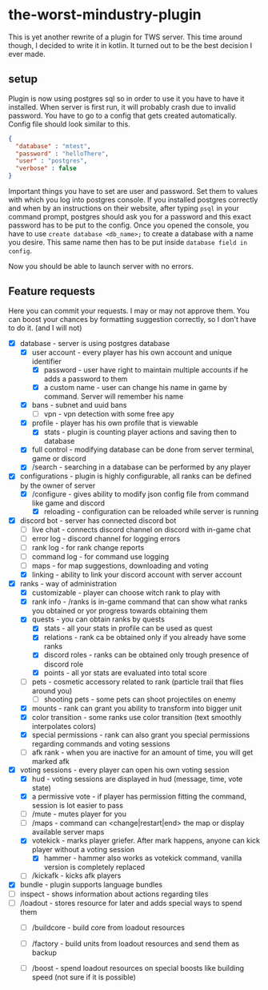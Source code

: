 # the-worst-mindustry-plugin

This is yet another rewrite of a plugin for TWS server. This time around though, I decided to 
write it in kotlin. It turned out to be the best decision I ever made. 

## setup

Plugin is now using postgres sql so in order to use it you have to have it installed. When server 
is first run, it will probably crash due to invalid password. You have to go to a config that 
gets created automatically. Config file should look similar to this.
```json
{
  "database" : "mtest", 
  "password" : "helloThere", 
  "user" : "postgres", 
  "verbose" : false
}
```
Important things you have to set are user and password. Set them to values with which you log into postgres
console. If you installed postgres correctly and when by an instructions on their website, after typing `psql`
in your command prompt, postgres should ask you for a password and this exact password has to be put to the 
config. Once you opened the console, you have to use `create database <db_name>;` to create a database with a 
name you desire. This same name then has to be put inside `database field in config`.

Now you should be able to launch server with no errors.

## Feature requests

Here you can commit your requests. I may or may not approve them. You can boost your chances by formatting 
suggestion correctly, so I don't have to do it. (and I will not)

- [x] database - server is using postgres database
  - [x] user account - every player has his own account and unique identifier
    - [x] password - user have right to maintain multiple accounts if he adds a password to them
    - [x] a custom name - user can change his name in game by command. Server will remember his name
  - [x] bans - subnet and uuid bans
    - [ ] vpn - vpn detection with some free apy
  - [x] profile - player has his own profile that is viewable
    - [x] stats - plugin is counting player actions and saving then to database
  - [x] full control - modifying database can be done from server terminal, game or discord 
  - [x] /search - searching in a database can be performed by any player
- [x] configurations - plugin is highly configurable, all ranks can be defined by the owner of server
  - [x] /configure - gives ability to modify json config file from command like game and discord
    - [x] reloading - configuration can be reloaded while server is running
- [x] discord bot - server has connected discord bot
  - [ ] live chat - connects discord channel on discord with in-game chat
  - [ ] error log - discord channel for logging errors
  - [ ] rank log - for rank change reports
  - [ ] command log - for command use logging
  - [ ] maps - for map suggestions, downloading and voting  
  - [x] linking - ability to link your discord account with server account 
- [x] ranks - way of administration
  - [x] customizable - player can choose witch rank to play with
  - [x] rank info - /ranks is in-game command that can show what ranks you obtained or yor progress towards obtaining them
  - [x] quests - you can obtain ranks by quests
    - [x] stats - all your stats in profile can be used as quest
    - [x] relations - rank ca be obtained only if you already have some ranks
    - [x] discord roles - ranks can be obtained only trough presence of discord role
    - [x] points - all yor stats are evaluated into total score
  - [ ] pets - cosmetic accessory related to rank (particle trail that flies around you)
    - [ ] shooting pets - some pets can shoot projectiles on enemy  
  - [x] mounts - rank can grant you ability to transform into bigger unit
  - [x] color transition - some ranks use color transition (text smoothly interpolates colors)
  - [x] special permissions - rank can also grant you special permissions regarding commands and voting sessions
  - [ ] afk rank - when you are inactive for an amount of time, you will get marked afk
- [x] voting sessions - every player can open his own voting session
  - [x] hud - voting sessions are displayed in hud (message, time, vote state)
  - [x] a permissive vote - if player has permission fitting the command, session is lot easier to pass  
  - [ ] /mute - mutes player for you
  - [ ] /maps - command can <change|restart|end> the map or display available server maps 
  - [x] votekick - marks player griefer. After mark happens, anyone can kick player without a voting session
    - [x] hammer - hammer also works as votekick command, vanilla version is completely replaced
  - [ ] /kickafk - kicks afk players
- [x] bundle - plugin supports language bundles
- [ ] inspect - shows information about actions regarding tiles
- [ ] /loadout - stores resource for later and adds special ways to spend them
  - [ ] /buildcore - build core from loadout resources
  - [ ] /factory - build units from loadout resources and send them as backup
  - [ ] /boost - spend loadout resources on special boosts like building speed (not sure if it is possible)
    

